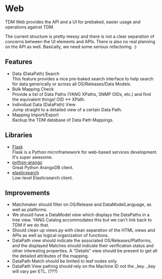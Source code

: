 # Web
TDM Web provides the API and a UI for prebaked, easier usage and operations against TDM.

The current structure is pretty messy and there is not a clear separation of concerns between the UI elements and APIs. There is also no real planning on the API as well. Basically, we need some serious refactoring. :)

## Features
* Data (DataPath) Search  
This feature provides a nice pre-baked search interface to help search for data generically or across all OS/Releases/Data Models.
* Bulk Mapping Check  
Provide a list of Data Paths (YANG XPaths, SNMP OIDs, etc.) and find the equivalent things! OID <-> XPath.
* Individual Data (DataPath) View  
Jump straight to a detailed view of a certain Data Path.
* Mapping Import/Export  
Backup the TDM database of Data Path Mappings.

## Libraries
* [Flask](http://flask.pocoo.org/)  
Flask is a Python microframework for web-based services development. It's super awesome.
* [python-arango](https://github.com/joowani/python-arango)  
Great Python ArangoDB client.
* [elasticsearch](https://github.com/elastic/elasticsearch-py)  
Low-level Elasticsearch client.

## Improvements
* Matchmaker should filter on OS/Release and DataModelLanguage, as well as platforms.
* We should have a DataModel view which displays the DataPaths in a tree view. YANG Catalog accommodates this but we can't link back to TDM if we do that.
* Should clean up views.py with clean separation of the HTML views and APIs as well as logical organization of functions.
* DataPath view should indicate the associated OS/Releases/Platforms, and the displayed Matches should indicate their verification status and other interesting properties. A "Details" view should be present to get all the detailed attributes of the mapping.
* DataPath Match should be limited to leaf nodes only.
* DataPath View pathing should rely on the Machine ID not the _key. _key will vary per ETL. (???)

